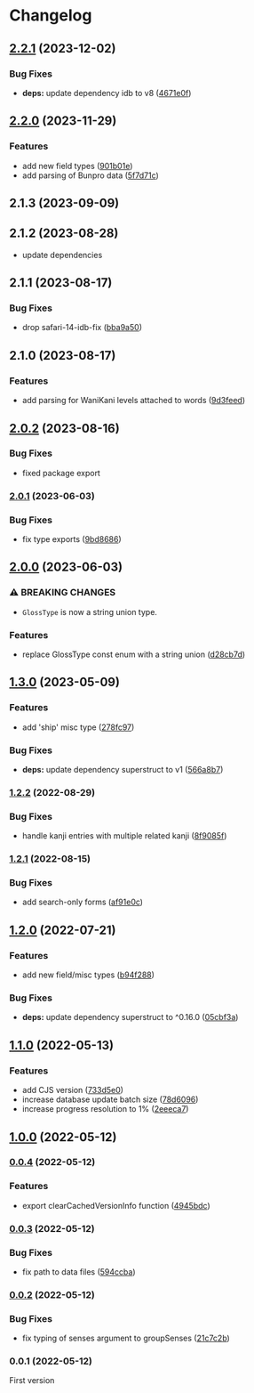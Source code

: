 # Changelog

## [2.2.1](https://github.com/birchill/jpdict-idb/compare/v2.2.0...v2.2.1) (2023-12-02)

### Bug Fixes

- **deps:** update dependency idb to v8 ([4671e0f](https://github.com/birchill/jpdict-idb/commit/4671e0fe1f65e85db3b960fa02038cbc8e73b54d))

## [2.2.0](https://github.com/birchill/jpdict-idb/compare/v2.1.3...v2.2.0) (2023-11-29)

### Features

- add new field types ([901b01e](https://github.com/birchill/jpdict-idb/commit/901b01e00f4a55dd037066a9a91a087a5e9f3953))
- add parsing of Bunpro data ([5f7d71c](https://github.com/birchill/jpdict-idb/commit/5f7d71cc724cfcb4b9b56258c107822fbd64dd28))

## 2.1.3 (2023-09-09)

## 2.1.2 (2023-08-28)

- update dependencies

## 2.1.1 (2023-08-17)

### Bug Fixes

- drop safari-14-idb-fix ([bba9a50](https://github.com/birchill/jpdict-idb/commit/bba9a50f45f3ec70abc509513bd6c6d3fe19d805))

## 2.1.0 (2023-08-17)

### Features

- add parsing for WaniKani levels attached to words ([9d3feed](https://github.com/birchill/jpdict-idb/commit/9d3feed840cbaa5bcc3fc58a3247b6db36489b5d))

## [2.0.2](https://github.com/birchill/jpdict-idb/compare/v2.0.1...v2.0.2) (2023-08-16)

### Bug Fixes

- fixed package export

### [2.0.1](https://github.com/birchill/jpdict-idb/compare/v2.0.0...v2.0.1) (2023-06-03)

### Bug Fixes

- fix type exports ([9bd8686](https://github.com/birchill/jpdict-idb/commit/9bd8686e1808dea1be24fffaa62bf4d1dfdb75e5))

## [2.0.0](https://github.com/birchill/jpdict-idb/compare/v1.3.0...v2.0.0) (2023-06-03)

### ⚠ BREAKING CHANGES

- `GlossType` is now a string union type.

### Features

- replace GlossType const enum with a string union ([d28cb7d](https://github.com/birchill/jpdict-idb/commit/d28cb7db525cd2d274ceb0352c95c9e1be8586dd))

## [1.3.0](https://github.com/birchill/jpdict-idb/compare/v1.2.2...v1.3.0) (2023-05-09)

### Features

- add 'ship' misc type ([278fc97](https://github.com/birchill/jpdict-idb/commit/278fc9748250c7f990298dccfbde35daeaf1cb93))

### Bug Fixes

- **deps:** update dependency superstruct to v1 ([566a8b7](https://github.com/birchill/jpdict-idb/commit/566a8b7e6da33b4752507ea633620af280f8617b))

### [1.2.2](https://github.com/birchill/jpdict-idb/compare/v1.2.1...v1.2.2) (2022-08-29)

### Bug Fixes

- handle kanji entries with multiple related kanji ([8f9085f](https://github.com/birchill/jpdict-idb/commit/8f9085f6c08e0859a0bf31ec1acaaa9088081f06))

### [1.2.1](https://github.com/birchill/jpdict-idb/compare/v1.2.0...v1.2.1) (2022-08-15)

### Bug Fixes

- add search-only forms ([af91e0c](https://github.com/birchill/jpdict-idb/commit/af91e0c3587e5316d2e0613cb7fa6a8b39533ece))

## [1.2.0](https://github.com/birchill/jpdict-idb/compare/v1.1.0...v1.2.0) (2022-07-21)

### Features

- add new field/misc types ([b94f288](https://github.com/birchill/jpdict-idb/commit/b94f2882d3d760a2dc2b08bbd5786198c96909f5))

### Bug Fixes

- **deps:** update dependency superstruct to ^0.16.0 ([05cbf3a](https://github.com/birchill/jpdict-idb/commit/05cbf3ad61782675557befd9bb8d3418cd507ab1))

## [1.1.0](https://github.com/birchill/jpdict-idb/compare/v1.0.0...v1.1.0) (2022-05-13)

### Features

- add CJS version ([733d5e0](https://github.com/birchill/jpdict-idb/commit/733d5e0dc9ff2e9c812c9e6c715add337224bbe5))
- increase database update batch size ([78d6096](https://github.com/birchill/jpdict-idb/commit/78d609674ae87c8212ea026a70b46dc8c43fc1fb))
- increase progress resolution to 1% ([2eeeca7](https://github.com/birchill/jpdict-idb/commit/2eeeca7833cb765d70db91bfcdd48e647d035006))

## [1.0.0](https://github.com/birchill/jpdict-idb/compare/v0.0.4...v1.0.0) (2022-05-12)

### [0.0.4](https://github.com/birchill/jpdict-idb/compare/v0.0.3...v0.0.4) (2022-05-12)

### Features

- export clearCachedVersionInfo function ([4945bdc](https://github.com/birchill/jpdict-idb/commit/4945bdcdf4a56beea99d2acc6307f8439b3a7bb3))

### [0.0.3](https://github.com/birchill/jpdict-idb/compare/v0.0.2...v0.0.3) (2022-05-12)

### Bug Fixes

- fix path to data files ([594ccba](https://github.com/birchill/jpdict-idb/commit/594ccba815374f3c756bc23544c6a498a4816db6))

### [0.0.2](https://github.com/birchill/jpdict-idb/compare/v0.0.1...v0.0.2) (2022-05-12)

### Bug Fixes

- fix typing of senses argument to groupSenses ([21c7c2b](https://github.com/birchill/jpdict-idb/commit/21c7c2b7d8773869fada96cd836aa9664b768be4))

### 0.0.1 (2022-05-12)

First version
